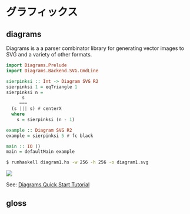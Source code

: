 # グラフィックス

## diagrams

Diagrams is a a parser combinator library for generating vector images to SVG and a variety of other formats.

```haskell
import Diagrams.Prelude
import Diagrams.Backend.SVG.CmdLine

sierpinksi :: Int -> Diagram SVG R2
sierpinksi 1 = eqTriangle 1
sierpinksi n =
      s
     ===
  (s ||| s) # centerX
  where
    s = sierpinksi (n - 1)

example :: Diagram SVG R2
example = sierpinksi 5 # fc black

main :: IO ()
main = defaultMain example
```

```bash
$ runhaskell diagram1.hs -w 256 -h 256 -o diagram1.svg
```

![](https://raw.githubusercontent.com/sdiehl/wiwinwlh/master/img/diagram1.png)

See: [Diagrams Quick Start Tutorial](http://projects.haskell.org/diagrams/doc/quickstart.html)

## gloss
